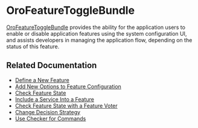 <a id="bundle-docs-platform-feature-toggle-bundle"></a>

# OroFeatureToggleBundle

<a href="https://github.com/oroinc/platform/tree/6.1/src/Oro/Bundle/FeatureToggleBundle" target="_blank">OroFeatureToggleBundle</a> provides the ability for the application users to enable or disable application features using the system configuration UI, and assists developers in managing the application flow, depending on the status of this feature.

## Related Documentation

* [Define a New Feature](../../../backend/feature-toggle/index.md#dev-feature-toggle)
* [Add New Options to Feature Configuration](../../../backend/feature-toggle/index.md#feature-toggle-new-options)
* [Check Feature State](../../../backend/feature-toggle/index.md#feature-toggle-check-feature-state)
* [Include a Service Into a Feature](../../../backend/feature-toggle/index.md#feature-toggle-include-services)
* [Check Feature State with a Feature Voter](../../../backend/feature-toggle/index.md#feature-toggle-feature-voter)
* [Change Decision Strategy](../../../backend/feature-toggle/index.md#feature-toggle-change-decision-strategy)
* [Use Checker for Commands](../../../backend/feature-toggle/index.md#feature-toggle-checker-for-commands)

<!-- Frontend -->
